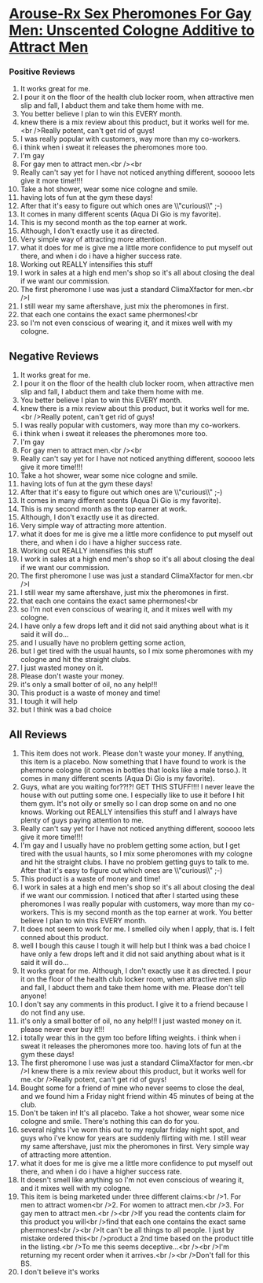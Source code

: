 # [Arouse-Rx Sex Pheromones For Gay Men: Unscented Cologne Additive to Attract Men](https://products.checkmycream.com/products/Arouse-Rx-Sex-Pheromones-For-Gay-Men:-Unscented-Cologne-Additive-to-Attract-Men.html)

### Positive Reviews

<ol>
      <li>It works great for me.</li>
      <li>I pour it on the floor of the health club locker room, when attractive men slip and fall, I abduct them and take them home with me.</li>
      <li>You better believe I plan to win this EVERY month.</li>
      <li>knew there is a mix review about this product, but it works well for me.&lt;br /&gt;Really potent, can&#x27;t get rid of guys!</li>
      <li>I was really popular with customers, way more than my co-workers.</li>
      <li>i think when i sweat it releases the pheromones more too.  </li>
      <li>I&#x27;m gay</li>
      <li>For gay men to attract men.&lt;br /&gt;&lt;br</li>
      <li>Really can&#x27;t say yet for I have not noticed anything different, sooooo lets give it more time!!!!</li>
      <li>Take a hot shower, wear some nice cologne and smile.</li>
      <li>having lots of fun at the gym these days!</li>
      <li>After that it&#x27;s easy to figure out which ones are \\&quot;curious\\&quot; ;-)</li>
      <li>It comes in many different scents (Aqua Di Gio is my favorite).</li>
      <li>This is my second month as the top earner at work.</li>
      <li>Although, I don&#x27;t exactly use it as directed.</li>
      <li>Very simple way of attracting more attention.</li>
      <li>what it does for me is give me a little more confidence to put myself out there, and when i do i have a higher success rate.</li>
      <li>Working out REALLY intensifies this stuff</li>
      <li>I work in sales at a high end men&#x27;s shop so it&#x27;s all about closing the deal if we want our commission.</li>
      <li>The first pheromone I use was just a standard ClimaXfactor for men.&lt;br /&gt;I</li>
      <li>I still wear my same aftershave, just mix the pheromones in first.  </li>
      <li>that each one contains the exact same phermones!&lt;br</li>
      <li>so I&#x27;m not even conscious of wearing it, and it mixes well with my cologne.</li>
</ol>


<h2>Negative Reviews</h2>
<ol>
<li> It works great for me.</li>
<li> I pour it on the floor of the health club locker room, when attractive men slip and fall, I abduct them and take them home with me.</li>
<li> You better believe I plan to win this EVERY month.</li>
<li> knew there is a mix review about this product, but it works well for me.&lt;br /&gt;Really potent, can&#x27;t get rid of guys!</li>
<li> I was really popular with customers, way more than my co-workers.</li>
<li> i think when i sweat it releases the pheromones more too.  </li>
<li> I&#x27;m gay</li>
<li> For gay men to attract men.&lt;br /&gt;&lt;br</li>
<li> Really can&#x27;t say yet for I have not noticed anything different, sooooo lets give it more time!!!!</li>
<li> Take a hot shower, wear some nice cologne and smile.</li>
<li> having lots of fun at the gym these days!</li>
<li> After that it&#x27;s easy to figure out which ones are \\&quot;curious\\&quot; ;-)</li>
<li> It comes in many different scents (Aqua Di Gio is my favorite).</li>
<li> This is my second month as the top earner at work.</li>
<li> Although, I don&#x27;t exactly use it as directed.</li>
<li> Very simple way of attracting more attention.</li>
<li> what it does for me is give me a little more confidence to put myself out there, and when i do i have a higher success rate.</li>
<li> Working out REALLY intensifies this stuff</li>
<li> I work in sales at a high end men&#x27;s shop so it&#x27;s all about closing the deal if we want our commission.</li>
<li> The first pheromone I use was just a standard ClimaXfactor for men.&lt;br /&gt;I</li>
<li> I still wear my same aftershave, just mix the pheromones in first.  </li>
<li> that each one contains the exact same phermones!&lt;br</li>
<li> so I&#x27;m not even conscious of wearing it, and it mixes well with my cologne.</li>
<li> I have only a few drops left and it did not said anything about what is it said it will do...</li>
<li> and I usually have no problem getting some action,</li>
<li> but I get tired with the usual haunts, so I mix some pheromones with my cologne and hit the straight clubs.</li>
<li> I just wasted money on it.  </li>
<li> Please don&#x27;t waste your money.  </li>
<li> it&#x27;s only a small botter of oil, no any help!!!</li>
<li> This product is a waste of money and time!</li>
<li> I tough it will help</li>
<li> but I think was a bad choice</li>
</ol>

<h2>All Reviews</h2>

<ol>
    <li> This item does not work.  Please don&#x27;t waste your money.  If anything, this item is a placebo.  Now something that I have found to work is the phermone cologne (it comes in bottles that looks like a male torso.).  It comes in many different scents (Aqua Di Gio is my favorite).</li>
    <li> Guys, what are you waiting for??!?! GET THIS STUFF!!!! I never leave the house with out putting some one. I especially like to use it before I hit them gym. It&#x27;s not oily or smelly so I can drop some on and no one knows. Working out REALLY intensifies this stuff and I always have plenty of guys paying attention to me.</li>
    <li> Really can&#x27;t say yet for I have not noticed anything different, sooooo lets give it more time!!!!</li>
    <li> I&#x27;m gay and I usually have no problem getting some action, but I get tired with the usual haunts, so I mix some pheromones with my cologne and hit the straight clubs. I have no problem getting guys to talk to me. After that it&#x27;s easy to figure out which ones are \\&quot;curious\\&quot; ;-)</li>
    <li> This product is a waste of money and time!</li>
    <li> I work in sales at a high end men&#x27;s shop so it&#x27;s all about closing the deal if we want our commission. I noticed that after I started using these pheromones I was really popular with customers, way more than my co-workers. This is my second month as the top earner at work. You better believe I plan to win this EVERY month.</li>
    <li> It does not seem to work for me.  I smelled oily when I apply, that is. I felt conned about this product.</li>
    <li> well I bough this cause I tough it will help but I think was a bad choice I have only a few drops left and it did not said anything about what is it said it will do...</li>
    <li> It works great for me. Although, I don&#x27;t exactly use it as directed. I pour it on the floor of the health club locker room, when attractive men slip and fall, I abduct them and take them home with me. Please don&#x27;t tell anyone!</li>
    <li> I don&#x27;t say any comments in this product. I give it to a friend because I do not find any use.</li>
    <li> it&#x27;s only a small botter of oil, no any help!!! I just wasted money on it.  please never ever buy it!!!</li>
    <li> i totally wear this in the gym too before lifting weights.  i think when i sweat it releases the pheromones more too.  having lots of fun at the gym these days!</li>
    <li> The first pheromone I use was just a standard ClimaXfactor for men.&lt;br /&gt;I knew there is a mix review about this product, but it works well for me.&lt;br /&gt;Really potent, can&#x27;t get rid of guys!</li>
    <li> Bought some for a friend of mine who never seems to close the deal, and we found him a Friday night friend within 45 minutes of being at the club.</li>
    <li> Don&#x27;t be taken in! It&#x27;s all placebo. Take a hot shower, wear some nice cologne and smile. There&#x27;s nothing this can do for you.</li>
    <li> several nights i&#x27;ve worn this out to my regular friday night spot, and guys who i&#x27;ve know for years are suddenly flirting with me.  I still wear my same aftershave, just mix the pheromones in first.  Very simple way of attracting more attention.</li>
    <li> what it does for me is give me a little more confidence to put myself out there, and when i do i have a higher success rate.</li>
    <li> It doesn&#x27;t smell like anything so I&#x27;m not even conscious of wearing it, and it mixes well with my cologne.</li>
    <li> This item is being marketed under three different claims:&lt;br /&gt;1. For men to attract women&lt;br /&gt;2. For women to attract men.&lt;br /&gt;3. For gay men to attract men.&lt;br /&gt;&lt;br /&gt;If you read the contents claim for this product you will&lt;br /&gt;find that each one contains the exact same phermones!&lt;br /&gt;&lt;br /&gt;It can&#x27;t be all things to all people. I just by mistake ordered this&lt;br /&gt;product a 2nd time based on the product title in the listing.&lt;br /&gt;To me this seems deceptive...&lt;br /&gt;&lt;br /&gt;I&#x27;m returning my recent order when it arrives.&lt;br /&gt;&lt;br /&gt;Don&#x27;t fall for this BS.</li>
    <li> I don&#x27;t believe it&#x27;s works</li>
</ol>




